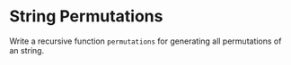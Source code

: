 # String Permutations

Write a recursive function `permutations` for generating all permutations of an string.
